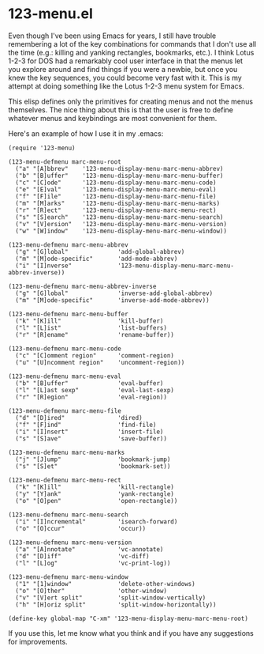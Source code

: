 123-menu.el
===========

Even though I've been using Emacs for years, I still have trouble
remembering a lot of the key combinations for commands that I
don't use all the time (e.g.: killing and yanking rectangles,
bookmarks, etc.). I think Lotus 1-2-3 for DOS had a remarkably cool
user interface in that the menus let you explore around and find
things if you were a newbie, but once you knew the key sequences,
you could become very fast with it. This is my attempt at doing
something like the Lotus 1-2-3 menu system for Emacs.

This elisp defines only the primitives for creating menus and not the menus
themselves. The nice thing about this is that the user is free to define
whatever menus and keybindings are most convenient for them.

Here's an example of how I use it in my .emacs:

    (require '123-menu)
    
    (123-menu-defmenu marc-menu-root
      ("a" "[A]bbrev"    '123-menu-display-menu-marc-menu-abbrev)
      ("b" "[B]uffer"    '123-menu-display-menu-marc-menu-buffer)
      ("c" "[C]ode"      '123-menu-display-menu-marc-menu-code)
      ("e" "[E]val"      '123-menu-display-menu-marc-menu-eval)
      ("f" "[F]ile"      '123-menu-display-menu-marc-menu-file)
      ("m" "[M]arks"     '123-menu-display-menu-marc-menu-marks)
      ("r" "[R]ect"      '123-menu-display-menu-marc-menu-rect)
      ("s" "[S]earch"    '123-menu-display-menu-marc-menu-search)
      ("v" "[V]ersion"   '123-menu-display-menu-marc-menu-version)
      ("w" "[W]indow"    '123-menu-display-menu-marc-menu-window))
    
    (123-menu-defmenu marc-menu-abbrev
      ("g" "[G]lobal"              'add-global-abbrev)
      ("m" "[M]ode-specific"       'add-mode-abbrev)
      ("i" "[I]nverse"             '123-menu-display-menu-marc-menu-abbrev-inverse))
    
    (123-menu-defmenu marc-menu-abbrev-inverse
      ("g" "[G]lobal"              'inverse-add-global-abbrev)
      ("m" "[M]ode-specific"       'inverse-add-mode-abbrev))
    
    (123-menu-defmenu marc-menu-buffer
      ("k" "[K]ill"                'kill-buffer)
      ("l" "[L]ist"                'list-buffers)
      ("r" "[R]ename"              'rename-buffer))
    
    (123-menu-defmenu marc-menu-code
      ("c" "[C]omment region"      'comment-region)
      ("u" "[U]ncomment region"    'uncomment-region))
    
    (123-menu-defmenu marc-menu-eval
      ("b" "[B]uffer"              'eval-buffer)
      ("l" "[L]ast sexp"           'eval-last-sexp)
      ("r" "[R]egion"              'eval-region))
    
    (123-menu-defmenu marc-menu-file
      ("d" "[D]ired"               'dired)
      ("f" "[F]ind"                'find-file)
      ("i" "[I]nsert"              'insert-file)
      ("s" "[S]ave"                'save-buffer))
    
    (123-menu-defmenu marc-menu-marks
      ("j" "[J]ump"                'bookmark-jump)
      ("s" "[S]et"                 'bookmark-set))
    
    (123-menu-defmenu marc-menu-rect
      ("k" "[K]ill"                'kill-rectangle)
      ("y" "[Y]ank"                'yank-rectangle)
      ("o" "[O]pen"                'open-rectangle))
    
    (123-menu-defmenu marc-menu-search
      ("i" "[I]ncremental"         'isearch-forward)
      ("o" "[O]ccur"               'occur))
    
    (123-menu-defmenu marc-menu-version
      ("a" "[A]nnotate"            'vc-annotate)
      ("d" "[D]iff"                'vc-diff)
      ("l" "[L]og"                 'vc-print-log))
    
    (123-menu-defmenu marc-menu-window
      ("1" "[1]window"             'delete-other-windows)
      ("o" "[O]ther"               'other-window)
      ("v" "[V]ert split"          'split-window-vertically)
      ("h" "[H]oriz split"         'split-window-horizontally))
    
    (define-key global-map "C-xm" '123-menu-display-menu-marc-menu-root)

If you use this, let me know what you think and if you have any suggestions for improvements.

